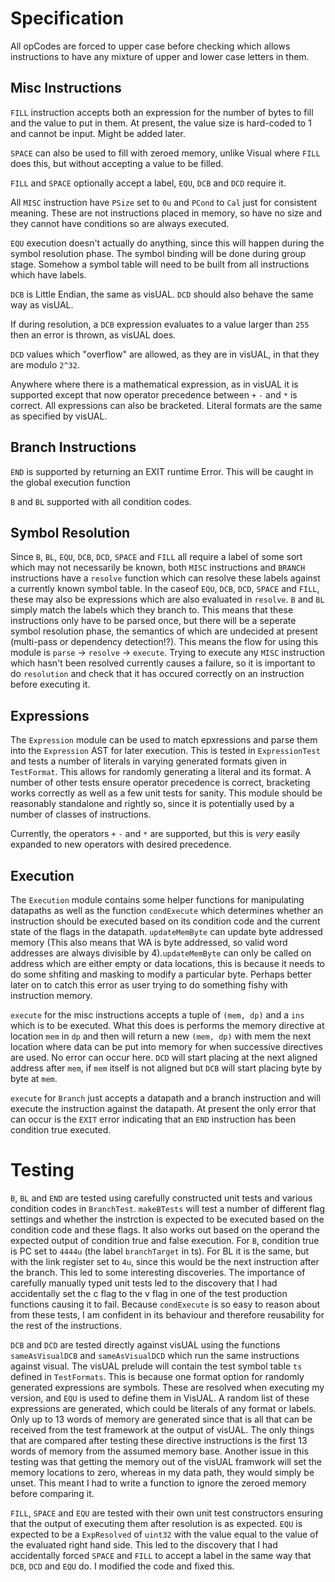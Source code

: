 # Specification

All opCodes are forced to upper case before checking which allows instructions to have any mixture of upper and lower case letters in them. 

## Misc Instructions

`FILL` instruction accepts both an expression for the number of bytes to fill and the value to put in them. At present, the value size is hard-coded to 1 and cannot be input. Might be added later.

`SPACE` can also be used to fill with zeroed memory, unlike Visual where `FILL` does this, but without accepting a value to be filled.

`FILL` and `SPACE` optionally accept a label, `EQU`, `DCB` and `DCD` require it.

All `MISC` instruction have `PSize` set to `0u` and `PCond` to `Cal` just for consistent meaning. These are not instructions placed in memory, so have no size and they cannot have conditions so are always executed.

`EQU` execution doesn't actually do anything, since this will happen during the symbol resolution phase. The symbol binding will be done during group stage. Somehow a symbol table will need to be built from all instructions which have labels.

`DCB` is Little Endian, the same as visUAL.
`DCD` should also behave the same way as visUAL.

If during resolution, a `DCB` expression evaluates to a value larger than `255` then an error is thrown, as visUAL does.

`DCD` values which "overflow" are allowed, as they are in visUAL, in that they are modulo `2^32`.

Anywhere where there is a mathematical expression, as in visUAL it is supported except that now operator precedence between `+` `-` and `*` is correct. All expressions can also be bracketed. Literal formats are the same as specified by visUAL.

## Branch Instructions

`END` is supported by returning an EXIT runtime Error. This will be caught in the global execution function

`B` and `BL` supported with all condition codes.

## Symbol Resolution

Since `B`, `BL`, `EQU`, `DCB`, `DCD`, `SPACE` and `FILL` all require a label of some sort which may not necessarily be known, both `MISC` instructions and `BRANCH` instructions have a `resolve` function which can resolve these labels against a currently known symbol table. In the caseof `EQU`, `DCB`, `DCD`, `SPACE` and `FILL`, these may also be expressions which are also evaluated in `resolve`. `B` and `BL` simply match the labels which they branch to. This means that these instructions only have to be parsed once, but there will be a seperate symbol resolution phase, the semantics of which are undecided at present (multi-pass or dependency detection!?). This means the flow for using this module is `parse` -> `resolve` -> `execute`. Trying to execute any `MISC` instruction which hasn't been resolved currently causes a failure, so it is important to do `resolution` and check that it has occured correctly on an instruction before executing it. 

## Expressions

The `Expression` module can be used to match epxressions and parse them into the `Expression` AST for later execution. This is tested in `ExpressionTest` and tests a number of literals in varying generated formats given in `TestFormat`. This allows for randomly generating a literal and its format. A number of other tests ensure operator precedence is correct, bracketing works correctly as well as a few unit tests for sanity. This module should be reasonably standalone and rightly so, since it is potentially used by a number of classes of instructions.

Currently, the operators `+` `-` and `*` are supported, but this is *very* easily expanded to new operators with desired precedence.

## Execution

The `Execution` module contains some helper functions for manipulating datapaths as well as the function `condExecute` which determines whether an instruction should be executed based on its condition code and the current state of the flags in the datapath. `updateMemByte` can update byte addressed memory (This also means that WA is byte addressed, so valid word addresses are always divisible by 4).`updateMemByte` can only be called on address which are either empty or data locations, this is because it needs to do some shfiting and masking to modify a particular byte. Perhaps better later on to catch this error as user trying to do something fishy with instruction memory.

`execute` for the misc instructions accepts a tuple of `(mem, dp)` and a `ins` which is to be executed. What this does is performs the memory directive at location `mem` in `dp` and then will return a new `(mem, dp)` with mem the next location where data can be put into memory for when successive directives are used. No error can occur here. `DCD` will start placing at the next aligned address after `mem`, if `mem` itself is not aligned but `DCB` will start placing byte by byte at `mem`.

`execute` for `Branch` just accepts a datapath and a branch instruction and will execute the instruction against the datapath. At present the only error that can occur is the `EXIT` error indicating that an `END` instruction has been condition true executed.

# Testing 

`B`, `BL` and `END` are tested using carefully constructed unit tests and various condition codes in `BranchTest`. `makeBTests` will test a number of different flag settings and whether the instrction is expected to be executed based on the condition code and these flags. It also works out based on the operand the expected output of condition true and false execution. For `B`, condition true is PC set to `4444u` (the label `branchTarget` in ts). For BL it is the same, but with the link register set to `4u`, since this would be the next instruction after the branch. This led to some interesting discoveries. The importance of carefully manually typed unit tests led to the discovery that I had accidentally set the c flag to the v flag in one of the test production functions causing it to fail. Because `condExecute` is so easy to reason about from these tests, I am confident in its behaviour and therefore reusability for the rest of the instructions.

`DCB` and `DCD` are tested directly against visUAL using the functions `sameAsVisualDCB` and `sameAsVisualDCD` which run the same instructions against visual. The visUAL prelude will contain the test symbol table `ts` defined in `TestFormats`. This is because one format option for randomly generated expressions are symbols. These are resolved when executing my version, and `EQU` is used to define them in VisUAL. A random list of these expressions are generated, which could be literals of any format or labels. Only up to 13 words of memory are generated since that is all that can be received from the test framework at the output of visUAL. The only things that are compared after testing these directive instructions is the first 13 words of memory from the assumed memory base. Another issue in this testing was that getting the memory out of the visUAL framwork will set the memory locations to zero, whereas in my data path, they would simply be unset. This meant I had to write a function to ignore the zeroed memory before comparing it.

`FILL`, `SPACE` and `EQU` are tested with their own unit test constructors ensuring that the output of executing them after resolution is as expected. `EQU` is expected to be a `ExpResolved` of `uint32` with the value equal to the value of the evaluated right hand side. This led to the discovery that I had accidentally forced `SPACE` and `FILL` to accept a label in the same way that `DCB`, `DCD` and `EQU` do. I modified the code and fixed this.
